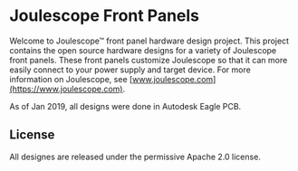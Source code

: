 
# Joulescope Front Panels

Welcome to Joulescope™ front panel hardware design project.  This project 
contains the open source hardware designs for a variety of Joulescope front
panels.  These front panels customize Joulescope so that it can more easily 
connect to your power supply and target device.
For more information on Joulescope, see 
[www.joulescope.com](https://www.joulescope.com).

As of Jan 2019, all designs were done in Autodesk Eagle PCB.


## License

All designes are released under the permissive Apache 2.0 license.
